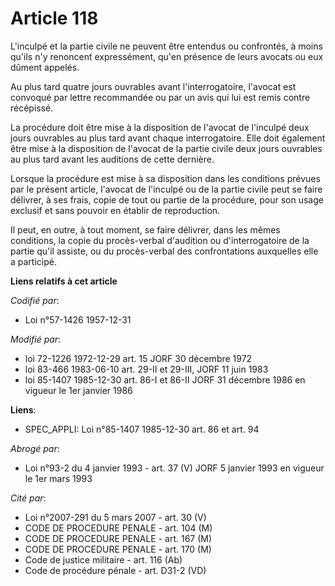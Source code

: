# Article 118

L'inculpé et la partie civile ne peuvent être entendus ou confrontés, à moins qu'ils n'y renoncent expressément, qu'en
présence de leurs avocats ou eux dûment appelés.

Au plus tard quatre jours ouvrables avant l'interrogatoire, l'avocat est convoqué par lettre recommandée ou par un avis qui
lui est remis contre récépissé.

La procédure doit être mise à la disposition de l'avocat de l'inculpé deux jours ouvrables au plus tard avant chaque
interrogatoire. Elle doit également être mise à la disposition de l'avocat de la partie civile deux jours ouvrables au plus
tard avant les auditions de cette dernière.

Lorsque la procédure est mise à sa disposition dans les conditions prévues par le présent article, l'avocat de l'inculpé ou
de la partie civile peut se faire délivrer, à ses frais, copie de tout ou partie de la procédure, pour son usage exclusif et
sans pouvoir en établir de reproduction.

Il peut, en outre, à tout moment, se faire délivrer, dans les mêmes conditions, la copie du procès-verbal d'audition ou
d'interrogatoire de la partie qu'il assiste, ou du procès-verbal des confrontations auxquelles elle a participé.

**Liens relatifs à cet article**

_Codifié par_:

  - Loi n°57-1426 1957-12-31

_Modifié par_:

  - loi 72-1226 1972-12-29 art. 15 JORF 30 décembre 1972
  - loi 83-466 1983-06-10 art. 29-II et 29-III, JORF 11 juin 1983
  - loi 85-1407 1985-12-30 art. 86-I et 86-II JORF 31 décembre 1986 en vigueur le 1er janvier 1986

**Liens**:

  - SPEC_APPLI: Loi n°85-1407 1985-12-30 art. 86 et art. 94

_Abrogé par_:

  - Loi n°93-2 du 4 janvier 1993 - art. 37 (V) JORF 5 janvier 1993 en vigueur le 1er mars 1993

_Cité par_:

  - Loi n°2007-291 du 5 mars 2007 - art. 30 (V)
  - CODE DE PROCEDURE PENALE - art. 104 (M)
  - CODE DE PROCEDURE PENALE - art. 167 (M)
  - CODE DE PROCEDURE PENALE - art. 170 (M)
  - Code de justice militaire - art. 116 (Ab)
  - Code de procédure pénale - art. D31-2 (VD)
